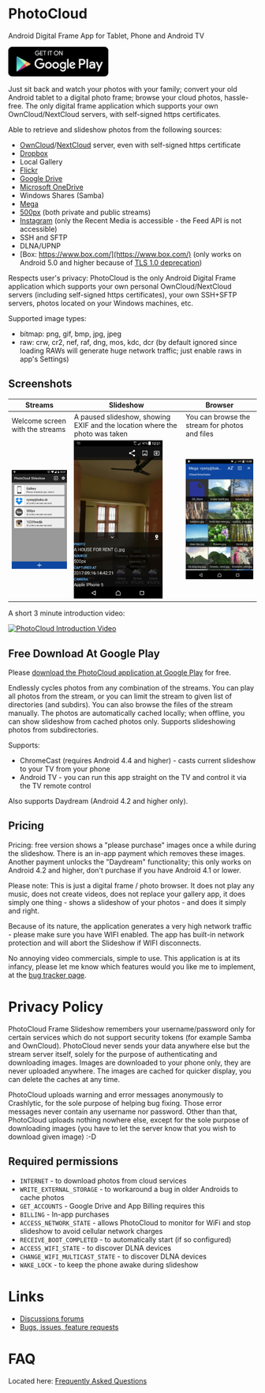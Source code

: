 # PhotoCloud

Android Digital Frame App for Tablet, Phone and Android TV

<a href="https://play.google.com/store/apps/details?id=sk.baka.photoframe"><img src="images/google-play-badge.png"  height="60px" /></a>

Just sit back and watch your photos with your family; convert your old Android tablet to a digital photo frame; browse your cloud photos, hassle-free. The only digital frame application which supports your own OwnCloud/NextCloud servers, with self-signed https certificates.

Able to retrieve and slideshow photos from the following sources:
- [OwnCloud](https://owncloud.org/)/[NextCloud](https://nextcloud.com/) server, even with self-signed https certificate
- [Dropbox](https://www.dropbox.com/)
- Local Gallery
- [Flickr](https://www.flickr.com/)
- [Google Drive](https://www.google.com/drive/)
- [Microsoft OneDrive](https://onedrive.live.com/)
- Windows Shares (Samba)
- [Mega](https://mega.nz/)
- [500px](https://500px.com/) (both private and public streams)
- [Instagram](https://www.instagram.com/) (only the Recent Media is accessible - the Feed API is not accessible)
- SSH and SFTP
- DLNA/UPNP
- [Box: https://www.box.com/](https://www.box.com/) (only works on Android 5.0 and higher because of [TLS 1.0 deprecation](https://developer.box.com/docs/tls-1))

Respects user's privacy: PhotoCloud is the only Android Digital Frame application which supports your own personal OwnCloud/NextCloud servers (including self-signed https certificates), your own SSH+SFTP servers, photos located on your Windows machines, etc.

Supported image types:
- bitmap: png, gif, bmp, jpg, jpeg
- raw: crw, cr2, nef, raf, dng, mos, kdc, dcr (by default ignored since loading RAWs will generate huge network traffic; just enable raws in app's Settings)

## Screenshots

Streams | Slideshow | Browser
------------ | ------------- | -----
Welcome screen with the streams | A paused slideshow, showing EXIF and the location where the photo was taken | You can browse the stream for photos and files
<a href="images/stream_cards.jpg"><img src="images/stream_cards.jpg" width="180"></a> | <a href="images/slideshow_paused.jpg"><img src="images/slideshow_paused.jpg" width="180"></a> | <a href="images/browser.jpg"><img src="images/browser.jpg" width="180"></a>

A short 3 minute introduction video:

[![PhotoCloud Introduction Video](https://img.youtube.com/vi/k0XDCYmSRuk/0.jpg)](http://www.youtube.com/watch?v=k0XDCYmSRuk "PhotoCloud Intro Video")


## Free Download At Google Play

Please [download the PhotoCloud application at Google Play](https://play.google.com/store/apps/details?id=sk.baka.photoframe) for free.

Endlessly cycles photos from any combination of the streams. You can play all photos from the stream, or you can limit the stream to given list of directories (and subdirs). You can also browse the files of the stream manually. The photos are automatically cached locally; when offline, you can show slideshow from cached photos only.
Supports slideshowing photos from subdirectories.

Supports:

- ChromeCast (requires Android 4.4 and higher) - casts current slideshow to your TV from your phone
- Android TV - you can run this app straight on the TV and control it via the TV remote control

Also supports Daydream (Android 4.2 and higher only).

## Pricing

Pricing: free version shows a "please purchase" images once a while during the slideshow. There is an in-app payment which removes these images.
Another payment unlocks the "Daydream" functionality; this only works on Android 4.2 and higher, don't purchase if you have Android 4.1 or lower.

Please note:
This is just a digital frame / photo browser. It does not play any music, does not create videos, does not replace your gallery app, it does simply one thing - shows a slideshow of your photos - and does it simply and right.

Because of its nature, the application generates a very high network traffic - please make sure you have WIFI enabled. The app has built-in network protection and will abort the Slideshow if WIFI disconnects.

No annoying video commercials, simple to use. This application is at its infancy, please let me know which features would you like me to implement, at the [bug tracker page](https://github.com/mvysny/photocloud-frame-slideshow/issues).

# Privacy Policy

PhotoCloud Frame Slideshow remembers your username/password only for certain services which do not support security tokens (for example Samba and OwnCloud). PhotoCloud never sends your data anywhere else but the stream server itself, solely for the purpose of authenticating and downloading images. Images are downloaded to your phone only, they are never uploaded anywhere. The images are cached for quicker display, you can delete the caches at any time.

PhotoCloud uploads warning and error messages anonymously to Crashlytic, for the sole purpose of helping bug fixing. Those error messages never contain any username nor password. Other than that, PhotoCloud uploads nothing nowhere else, except for the sole purpose of downloading images (you have to let the server know that you wish to download given image) :-D

## Required permissions

- `INTERNET` - to download photos from cloud services
- `WRITE_EXTERNAL_STORAGE` - to workaround a bug in older Androids to cache photos
- `GET_ACCOUNTS` - Google Drive and App Billing requires this
- `BILLING` - In-app purchases
- `ACCESS_NETWORK_STATE` - allows PhotoCloud to monitor for WiFi and stop slideshow to avoid cellular network charges
- `RECEIVE_BOOT_COMPLETED` - to automatically start (if so configured)
- `ACCESS_WIFI_STATE` - to discover DLNA devices
- `CHANGE_WIFI_MULTICAST_STATE` - to discover DLNA devices
- `WAKE_LOCK` - to keep the phone awake during slideshow

# Links

* [Discussions forums](https://groups.google.com/forum/#!forum/photocloud-frame)
* [Bugs, issues, feature requests](https://github.com/mvysny/photocloud-frame-slideshow/issues)

# FAQ

Located here: [Frequently Asked Questions](faq.html)

